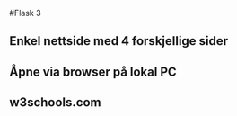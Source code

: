 #Flask 3
## Enkel nettside med 4 forskjellige sider
## Åpne via browser på lokal PC
## w3schools.com
